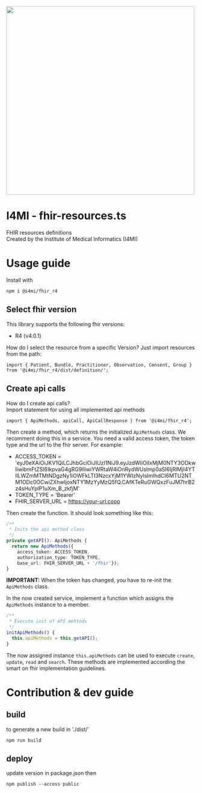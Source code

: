 <img src="https://siot.net/upload/resources/bfh.png" width="500px">

# I4MI - fhir-resources.ts
FHIR resources definitions  
Created by the Institute of Medical Informatics (I4MI)

# Usage guide

Install with
```
npm i @i4mi/fhir_r4
```

## Select fhir version
This library supports the following fhir versions:
- R4 (v4.0.1)

How do I select the resource from a specific Version?
Just import resources from the path: 
```
import { Patient, Bundle, Practitioner, Observation, Consent, Group } from '@i4mi/fhir_r4/dist/definition/';
```

## Create api calls
How do I create api calls?  
Import statement for using all implemented api methods  
```
import { ApiMethods, apiCall, ApiCallResponse } from '@i4mi/fhir_r4';
```

Then create a method, which returns the initialized `ApiMethods` class. We recomment doing this in a service. You need a valid access token, the token type and the url to the fhir server. For example:
- ACCESS_TOKEN = 'eyJ0eXAiOiJKV1QiLCJhbGciOiJIUzI1NiJ9.eyJzdWIiOiIxMjM0NTY3ODkwIiwibmFtZSI6IkpvaG4gRG9lIiwiYWRtaW4iOnRydWUsImp0aSI6IjRlMjI4YTllLWZmMTMtNDgzNy1iOWFkLTI3NzcxYjM1YWIzNyIsImlhdCI6MTU2NTM1ODc0OCwiZXhwIjoxNTY1MzYyMzQ5fQ.CAfKTeRuGWQxzFuJM7hrB2z4sHuYplP1uXm_B_zkfjM'
- TOKEN_TYPE = 'Bearer'
- FHIR_SERVER_URL = https://your-url.coop

Then create the function. It should look something like this:
```typescript
/**
 * Inits the api method class
 */
private getAPI(): ApiMethods {
  return new ApiMethods({
    access_token: ACCESS_TOKEN,
    authorization_type: TOKEN_TYPE,
    base_url: FHIR_SERVER_URL + '/fhir'});
}
```
__IMPORTANT:__ When the token has changed, you have to re-init the `ApiMethods` class.

In the now created service, implement a function which assigns the `ApiMethods` instance to a member.
```typescript
/**
 * Execute init of API mehtods
 */
initApiMethods() {
  this.apiMethods = this.getAPI();
}
```

The now assigned instance `this.apiMethods` can be used to execute `create`, `update`, `read` and `search`. These methods are implemented according the smart on fhir implementation guidelines.


# Contribution & dev guide

## build

to generate a new build in './dist/' 
```
npm run build
```

## deploy

update version in package.json
then
```
npm publish --access public
```
